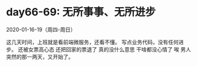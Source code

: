 # day66-69: 无所事事、无所进步
2020-01-16-19（周四-周日）

这几天时间，上班就是看前端微服务，还看不懂。
写点业务代码，没有任何进步。
还被女票高心态
还把回家的票退了
真的没什么意思
干啥都没心情了
唉
男人突然的那一两天，又开始了。

